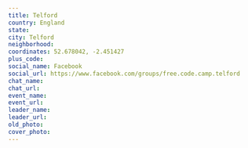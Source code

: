 ```yaml
---
title: Telford
country: England
state: 
city: Telford
neighborhood: 
coordinates: 52.678042, -2.451427
plus_code:
social_name: Facebook
social_url: https://www.facebook.com/groups/free.code.camp.telford
chat_name:
chat_url:
event_name:
event_url:
leader_name:
leader_url:
old_photo: 
cover_photo:
---
```

